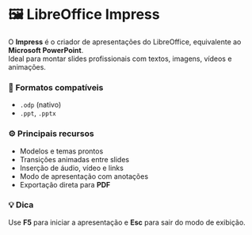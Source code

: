 # 🖼️ LibreOffice Impress

O **Impress** é o criador de apresentações do LibreOffice, equivalente ao **Microsoft PowerPoint**.  
Ideal para montar slides profissionais com textos, imagens, vídeos e animações.

### 📂 Formatos compatíveis
- `.odp` (nativo)
- `.ppt`, `.pptx`

### ⚙️ Principais recursos
- Modelos e temas prontos  
- Transições animadas entre slides  
- Inserção de áudio, vídeo e links  
- Modo de apresentação com anotações  
- Exportação direta para **PDF**  

### 💡 Dica
Use **F5** para iniciar a apresentação e **Esc** para sair do modo de exibição.
